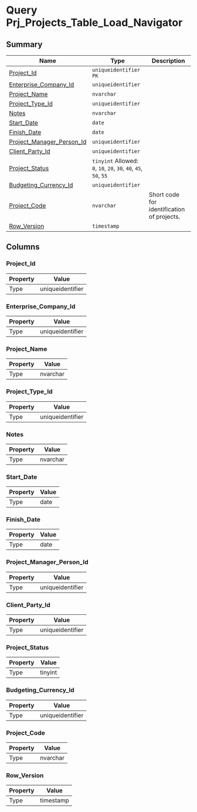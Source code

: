 # Query Prj_Projects_Table_Load_Navigator


## Summary

| Name | Type | Description |
| - | - | --- |
|[Project_Id](#project_id)|`uniqueidentifier` `PK`||
|[Enterprise_Company_Id](#enterprise_company_id)|`uniqueidentifier` ||
|[Project_Name](#project_name)|`nvarchar` ||
|[Project_Type_Id](#project_type_id)|`uniqueidentifier` ||
|[Notes](#notes)|`nvarchar` ||
|[Start_Date](#start_date)|`date` ||
|[Finish_Date](#finish_date)|`date` ||
|[Project_Manager_Person_Id](#project_manager_person_id)|`uniqueidentifier` ||
|[Client_Party_Id](#client_party_id)|`uniqueidentifier` ||
|[Project_Status](#project_status)|`tinyint` Allowed: `0`, `10`, `20`, `30`, `40`, `45`, `50`, `55`||
|[Budgeting_Currency_Id](#budgeting_currency_id)|`uniqueidentifier` ||
|[Project_Code](#project_code)|`nvarchar` |Short code for identification of projects.|
|[Row_Version](#row_version)|`timestamp` ||

## Columns

### Project_Id

| Property | Value |
| - | - |
|Type|uniqueidentifier|

### Enterprise_Company_Id

| Property | Value |
| - | - |
|Type|uniqueidentifier|

### Project_Name

| Property | Value |
| - | - |
|Type|nvarchar|

### Project_Type_Id

| Property | Value |
| - | - |
|Type|uniqueidentifier|

### Notes

| Property | Value |
| - | - |
|Type|nvarchar|

### Start_Date

| Property | Value |
| - | - |
|Type|date|

### Finish_Date

| Property | Value |
| - | - |
|Type|date|

### Project_Manager_Person_Id

| Property | Value |
| - | - |
|Type|uniqueidentifier|

### Client_Party_Id

| Property | Value |
| - | - |
|Type|uniqueidentifier|

### Project_Status

| Property | Value |
| - | - |
|Type|tinyint|

### Budgeting_Currency_Id

| Property | Value |
| - | - |
|Type|uniqueidentifier|

### Project_Code

| Property | Value |
| - | - |
|Type|nvarchar|

### Row_Version

| Property | Value |
| - | - |
|Type|timestamp|


